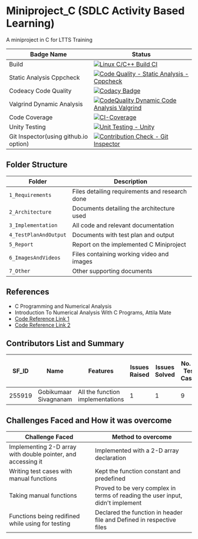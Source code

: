 # Miniproject_C (SDLC Activity Based Learning)
A miniproject in C for LTTS Training

Badge Name | Status |
-----------|---------|
Build | [![Linux C/C++ Build CI](https://github.com/Gobikumaar-Sivagnanam/Miniproject_C/actions/workflows/Linux_c-cpp.yml/badge.svg)](https://github.com/Gobikumaar-Sivagnanam/Miniproject_C/actions/workflows/Linux_c-cpp.yml) |
Static Analysis Cppcheck | [![Code Quality - Static Analysis - Cppcheck](https://github.com/Gobikumaar-Sivagnanam/Miniproject_C/actions/workflows/cpp-check.yml/badge.svg)](https://github.com/Gobikumaar-Sivagnanam/Miniproject_C/actions/workflows/cpp-check.yml) |
Codeacy Code Quality | [![Codacy Badge](https://app.codacy.com/project/badge/Grade/c4d73f97667d4050bc88b341571bfc1d)](https://www.codacy.com/gh/Gobikumaar-Sivagnanam/Miniproject_C/dashboard?utm_source=github.com&amp;utm_medium=referral&amp;utm_content=Gobikumaar-Sivagnanam/Miniproject_C&amp;utm_campaign=Badge_Grade) |
Valgrind Dynamic Analysis | [![CodeQuality Dynamic Code Analysis Valgrind](https://github.com/Gobikumaar-Sivagnanam/Miniproject_C/actions/workflows/codequality_dynamic.yml/badge.svg)](https://github.com/Gobikumaar-Sivagnanam/Miniproject_C/actions/workflows/codequality_dynamic.yml) |
Code Coverage | [![CI-Coverage](https://github.com/Gobikumaar-Sivagnanam/Miniproject_C/actions/workflows/coverage.yml/badge.svg)](https://github.com/Gobikumaar-Sivagnanam/Miniproject_C/actions/workflows/coverage.yml) |
Unity Testing | [![Unit Testing - Unity](https://github.com/Gobikumaar-Sivagnanam/Miniproject_C/actions/workflows/unity_test.yml/badge.svg)](https://github.com/Gobikumaar-Sivagnanam/Miniproject_C/actions/workflows/unity_test.yml) |
Git Inspector(using github.io option) | [![Contribution Check - Git Inspector](https://github.com/Gobikumaar-Sivagnanam/Miniproject_C/actions/workflows/gitinspector.yml/badge.svg)](https://github.com/Gobikumaar-Sivagnanam/Miniproject_C/actions/workflows/gitinspector.yml) |

## Folder Structure
Folder               | Description
---------------------|---------------------------------------------------
`1_Requirements`     | Files detailing requirements and research done
`2_Architecture`     | Documents detailing the architecture used
`3_Implementation`   | All code and relevant documentation
`4_TestPlanAndOutput`| Documents with test plan and output
`5_Report`           | Report on the implemented C Miniproject
`6_ImagesAndVideos`  | Files containing working video and images
`7_Other`            | Other supporting documents

## References 
*   C Programming and Numerical Analysis
*   Introduction To Numerical Analysis With C Programs, Attila Mate
*   [Code Reference Link 1](https://www.codesansar.com)
*   [Code Reference Link 2](https://www.codewithc.com)

## Contributors List and Summary
| SF_ID | Name | Features | Issues Raised | Issues Solved | No. of Test Cases | No. of Test Cases Passing |
|-----|-----|-----|-----|-----|-----|-----|
| 255919 | Gobikumaar Sivagnanam | All the function implementations | 1 | 1 | 9 | 9 

## Challenges Faced and How it was overcome
| Challenge Faced | Method to overcome |
|-----------------|--------------------|
| Implementing 2-D array with double pointer, and accessing it | Implemented with a 2-D array declaration |
| Writing test cases with manual functions | Kept the function constant and predefined | 
| Taking manual functions | Proved to be very complex in terms of reading the user input, didn't implement |
| Functions being redifined while using for testing | Declared the function in header file and Defined in respective files |